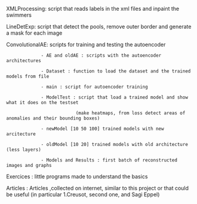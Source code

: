 XMLProcessing: script that reads labels in the xml files and inpaint the swimmers

LineDetExp: script that detect the pools, remove outer border and generate a mask for each image

ConvolutionalAE: scripts for training and testing the autoencoder

                 - AE and oldAE : scripts with the autoencoder architectures
                 
                 - Dataset : function to load the dataset and the trained models from file
                 
                 - main : script for autoencoder training
                 
                 - ModelTest : script that load a trained model and show what it does on the testset 
                 
                              (make heatmaps, from loss detect areas of anomalies and their bounding boxes)
                             
                 - newModel [10 50 100] trained models with new arcitecture
                 
                 - oldModel [10 20] trained models with old architecture (less layers)
                 
                 - Models and Results : first batch of reconstructed images and graphs
                 
Exercices : little programs made to understand the basics

Articles : Articles ,collected on internet, similar to this project or that could be useful (in particular 1.Creusot, second one, and Sagi Eppel)
